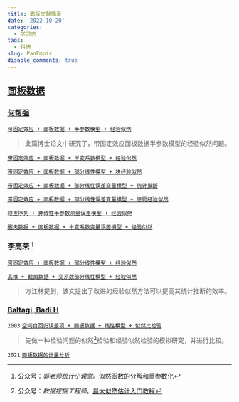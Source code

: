 ```yaml
---
title: 面板文献摘录
date: '2022-10-20'
categories:
  - 学习志
tags:
  - 科研
slug: PanEmpir
disable_comments: true
---
```



## [面板数据](https://xs2.zidianzhan.net/scholar?hl=zh-CN&as_sdt=0%2C5&q=panel+data&btnG=)

### [何帮强](https://kns.cnki.net/kcms/detail/knetsearch.aspx?dbcode=CJFD&code=000021434404&sfield=au&skey=何帮强&uniplatform=NZKPT)

[`带固定效应 + 面板数据 + 半参数模型 + 经验似然`](/papers/HigDimen/何帮强.pdf) 
> 此篇博士论文中研究了，带固定效应面板数据半参数模型的经验似然问题。

[`带固定效应 + 面板数据 + 半变系数模型 + 经验似然`](/papers/PanEmpir/HeBQ-2016-1.pdf)  

[`带固定效应 + 面板数据 + 部分线性模型 + 块经验似然`](/papers/PanEmpir/HeBQ-2017.pdf)  

<!--
[`随机审查下pareto分布参数的单调经验贝叶斯检验`](/papers/PanEmpir/HeBQ-2016-2.pdf)  
-->

[`带固定效应 + 面板数据 + 部分线性误差变量模型 + 统计推断`](/papers/PanEmpir/HeBQ-2021.pdf)  

[`带固定效应 + 面板数据 + 部分线性误差变量模型 + 惩罚经验似然`](/papers/PanEmpir/HeBQ-2018.pdf) 



[`鞅差序列 + 非线性半参数测量误差模型 + 经验似然`](/papers/PanEmpir/HeBQ-2020.pdf)  


[`删失数据 + 面板数据 + 半变系数变量误差模型 + 经验似然`](/papers/PanEmpir/HeBQ-2022.pdf)  


### [李高荣](https://xueshu.zidianzhan.net/citations?user=cakQLOsAAAAJ&hl=zh-CN&oi=sra) [^1]

[`带固定效应 + 面板数据 + 部分线性模型 + 经验似然`](/papers/PanEmpir/LiGR-2011.pdf)

[`高维 + 截面数据 + 变系数部分线性模型 + 经验似然`](/papers/HigDimen/LiGR-2012.pdf)

> 方江林提到，该文提出了改进的经验似然方法可以提高其统计推断的效率。



### [Baltagi, Badi H](https://xueshu.zidianzhan.net/citations?user=XWrDL6IAAAAJ&hl=zh-CN&oi=sra)

`2003` [`空间自回归误差项 + 面板数据 + 线性模型 + 似然比检验`](/papers/PanEmpir/BaltagiBH-2003.pdf)
> 先做一种检验问题的似然[^2]检验和经验似然检验的模拟研究，并进行比较。

`2021` [`面板数据的计量分析`](/papers/PanEmpir/BaltagiBH-2021.pdf)





[^1]: 公众号：_郭老师统计小课堂_。[似然函数的分解和重参数化](https://mp.weixin.qq.com/s/k_nRP6l19zEXPvEyKrMhmw)
[^2]: 公众号：_数据挖掘工程师_。[最大似然估计入门教程](https://mp.weixin.qq.com/s/mWJGGAIKfz9itAux76bLiA)






















<!--
[`Monotone empirical bayes test for the parameter of pareto distribution under random censorship
`](/papers/PanEmpir/HeBQ-3.pdf)

> 题外话，一不留神，开学两个月了，啥也没弄出来，顿挫感一下子就上来了。这学期还计划写一篇有意义的论文呢，现在看来，长路漫漫了。一方面呢，要保持顿挫感，它督促我珍惜时间继续努力，另一方面，不能让顿挫感泛滥，这会让我陷入无限的自责。
-->